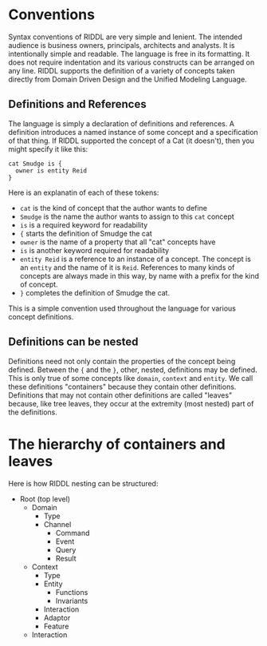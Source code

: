 # Conventions

Syntax conventions of RIDDL are very simple and lenient. 
The intended audience is business owners, principals, 
architects and analysts. It is intentionally simple and 
readable. The language is free in its formatting. It does
not require indentation and its various constructs can be
arranged on any line.  RIDDL supports the definition of a
variety of concepts taken directly from Domain Driven Design
and the Unified Modeling Language. 

## Definitions and References
The language is simply a declaration of definitions and references. 
A definition introduces a named instance of some concept and a
specification of that thing. If RIDDL supported the concept of a
Cat (it doesn't), then you might specify it like this:
```text
cat Smudge is {
  owner is entity Reid
}
```
Here is an explanatin of each of these tokens:
* `cat` is the  kind of concept that the author wants to define
* `Smudge` is the name the author wants to assign to this `cat` concept
* `is` is a required keyword for readability
* `{` starts the definition of Smudge the cat
* `owner` is the name of a property that all "cat" concepts have
* `is` is another keyword required for readability
* `entity Reid` is a reference to an instance of a concept. The concept is an
 `entity` and the name of it is `Reid`. References to many kinds of concepts
  are always made in this way, by name with a prefix for the kind of concept.
* `}` completes the definition of Smudge the cat.

This is a simple convention used throughout the language for various 
concept definitions.

## Definitions can be nested
Definitions need not only contain the properties of the concept being defined.
Between the `{` and the `}`, other, nested, definitions may be defined. This is
only true of some concepts like `domain`, `context` and `entity`.  We call 
these definitions "containers" because they contain other definitions. 
Definitions that may not contain other definitions are called "leaves"
because, like tree leaves, they occur at the extremity (most nested) part of
the definitions.

# The hierarchy of containers and leaves
Here is how RIDDL nesting can be structured:
* Root (top level)
  * Domain
    * Type
    * Channel
      * Command
      * Event
      * Query
      * Result
  * Context
    * Type
    * Entity
      * Functions
      * Invariants
    * Interaction
    * Adaptor
    * Feature
  * Interaction
   

